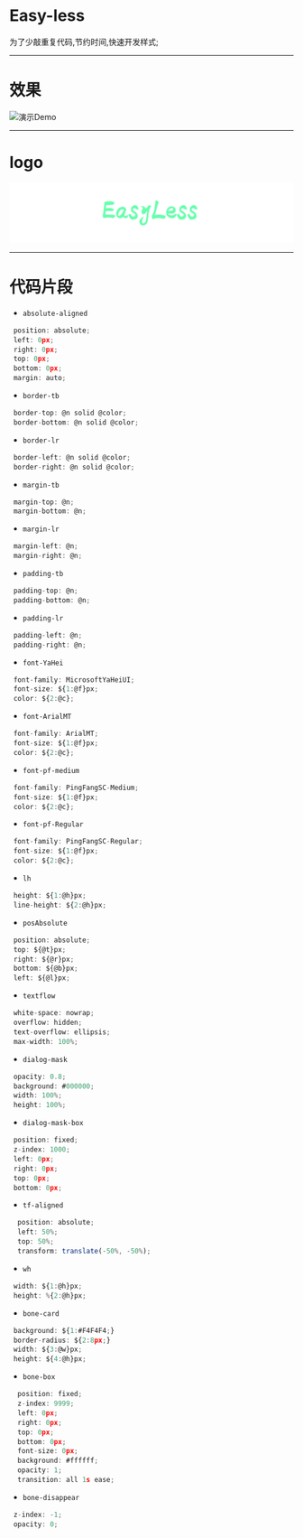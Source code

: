 
# Easy-less

为了少敲重复代码,节约时间,快速开发样式;

-----

# 效果

![演示Demo](image/demo.gif)

-----

# logo

![logo](image/taro.png)


---

# 代码片段

- `absolute-aligned`

```javascript
 position: absolute;
 left: 0px;
 right: 0px;
 top: 0px;
 bottom: 0px;
 margin: auto;

```


- `border-tb`

```javascript
 border-top: @n solid @color;
 border-bottom: @n solid @color;

```

- `border-lr`

```javascript
 border-left: @n solid @color;
 border-right: @n solid @color;

```

- `margin-tb`

```javascript
 margin-top: @n;
 margin-bottom: @n;

```

- `margin-lr`

```javascript
 margin-left: @n;
 margin-right: @n;

```

- `padding-tb`

```javascript
 padding-top: @n;
 padding-bottom: @n;

```

- `padding-lr`

```javascript
 padding-left: @n;
 padding-right: @n;

```

- `font-YaHei`

```javascript
 font-family: MicrosoftYaHeiUI;
 font-size: ${1:@f}px;
 color: ${2:@c};

```

- `font-ArialMT`

```javascript
 font-family: ArialMT;
 font-size: ${1:@f}px;
 color: ${2:@c};

```

- `font-pf-medium`

```javascript
 font-family: PingFangSC-Medium;
 font-size: ${1:@f}px;
 color: ${2:@c};

```

- `font-pf-Regular`

```javascript
 font-family: PingFangSC-Regular;
 font-size: ${1:@f}px;
 color: ${2:@c};

```

- `lh`

```javascript
 height: ${1:@h}px;
 line-height: ${2:@h}px;

```

- `posAbsolute`

```javascript
 position: absolute;
 top: ${@t}px;
 right: ${@r}px;
 bottom: ${@b}px;
 left: ${@l}px;

```

- `textflow`

```javascript
 white-space: nowrap;
 overflow: hidden;
 text-overflow: ellipsis;
 max-width: 100%;

```

- `dialog-mask`

```javascript
 opacity: 0.8;
 background: #000000;
 width: 100%;
 height: 100%;

```

- `dialog-mask-box`

```javascript
 position: fixed;
 z-index: 1000;
 left: 0px;
 right: 0px;
 top: 0px;
 bottom: 0px;

```

- `tf-aligned`

```javascript
  position: absolute;
  left: 50%;
  top: 50%;
  transform: translate(-50%, -50%);

```

- `wh`

```javascript
 width: ${1:@h}px;
 height: %{2:@h}px;

```

- `bone-card`

```javascript
 background: ${1:#F4F4F4;}
 border-radius: ${2:8px;}
 width: ${3:@w}px;
 height: ${4:@h}px;

```

- `bone-box`

```javascript
  position: fixed;
  z-index: 9999;
  left: 0px;
  right: 0px;
  top: 0px;
  bottom: 0px;
  font-size: 0px;
  background: #ffffff;
  opacity: 1;
  transition: all 1s ease;
```

- `bone-disappear`

```javascript
 z-index: -1;
 opacity: 0;

```

